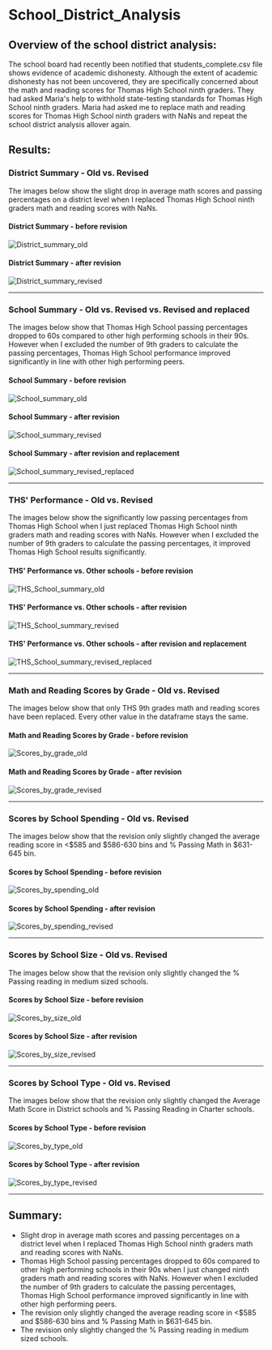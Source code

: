 # School_District_Analysis

## Overview of the school district analysis: 
The school board had recently been notified that students_complete.csv file shows evidence of academic dishonesty. Although the extent of academic dishonesty has not been uncovered, they are specifically concerned about the math and reading scores for Thomas High School ninth graders. They had asked Maria's help to withhold state-testing standards for Thomas High School ninth graders. Maria had asked me to replace math and reading scores for Thomas High School ninth graders with NaNs and repeat the school district analysis allover again.

## Results: 

### District Summary - Old vs. Revised
The images below show the slight drop in average math scores and passing percentages on a district level when I replaced Thomas High School ninth graders math and reading scores with NaNs.

#### District Summary - before revision
![District_summary_old](https://user-images.githubusercontent.com/104685001/171088039-2162be4c-3d01-4868-9c5a-0b50514b0adb.png)


#### District Summary - after revision
![District_summary_revised](https://user-images.githubusercontent.com/104685001/171088057-cab72318-3dc2-49e0-92a0-7566eaf0e558.png)





_________________________________________________

### School Summary - Old vs. Revised vs. Revised and replaced
The images below show that Thomas High School passing percentages dropped to 60s compared to other high performing schools in their 90s. However when I excluded the number of 9th graders to calculate the passing percentages, Thomas High School performance improved significantly in line with other high performing peers.


#### School Summary - before revision
![School_summary_old](https://user-images.githubusercontent.com/104685001/171088077-89af39ae-a608-4758-ba60-2cf272cc2164.png)


#### School Summary - after revision
![School_summary_revised](https://user-images.githubusercontent.com/104685001/171088084-5d30f2ca-4459-43d3-a55e-6a6f48b4270f.png)


#### School Summary - after revision and replacement
![School_summary_revised_replaced](https://user-images.githubusercontent.com/104685001/171088124-9e3d6338-2b3a-4eaf-8686-59981c141fd1.png)





________________________________________________

### THS' Performance - Old vs. Revised
The images below show the significantly low passing percentages from Thomas High School when I just replaced Thomas High School ninth graders math and reading scores with NaNs. However when I excluded the number of 9th graders to calculate the passing percentages, it improved Thomas High School results significantly.

#### THS' Performance vs. Other schools - before revision
![THS_School_summary_old](https://user-images.githubusercontent.com/104685001/171088151-1411197b-0570-4ae2-a375-6cb710cd678b.png)


#### THS' Performance vs. Other schools - after revision
![THS_School_summary_revised](https://user-images.githubusercontent.com/104685001/171088177-7f12d4a9-dcdf-4f18-bec7-2049a14d59c2.png)


#### THS' Performance vs. Other schools - after revision and replacement
![THS_School_summary_revised_replaced](https://user-images.githubusercontent.com/104685001/171090703-113a90b7-e2d9-4bb3-a56e-b974aee79a80.png)


________________________________________________

### Math and Reading Scores by Grade - Old vs. Revised
The images below show that only THS 9th grades math and reading scores have been replaced. Every other value in the dataframe stays the same.

#### Math and Reading Scores by Grade - before revision
![Scores_by_grade_old](https://user-images.githubusercontent.com/104685001/171097649-6c6fe373-9b02-4bb2-9347-ddd44f046641.png)



#### Math and Reading Scores by Grade - after revision
![Scores_by_grade_revised](https://user-images.githubusercontent.com/104685001/171097658-ccd3e3b8-9058-4c94-bdcb-14c5eb0a8c83.png)






________________________________________________

### Scores by School Spending - Old vs. Revised
The images below show that the revision only slightly changed the average reading score in <$585 and $586-630 bins and % Passing Math in $631-645 bin.

#### Scores by School Spending - before revision
![Scores_by_spending_old](https://user-images.githubusercontent.com/104685001/171088283-a6289c14-f0e8-429c-9687-be53dde023c1.png)


#### Scores by School Spending - after revision
![Scores_by_spending_revised](https://user-images.githubusercontent.com/104685001/171098104-d3638a39-09b3-4634-9048-f92abeb99ea4.png)





________________________________________________

### Scores by School Size - Old vs. Revised
The images below show that the revision only slightly changed the % Passing reading in medium sized schools.

#### Scores by School Size - before revision
![Scores_by_size_old](https://user-images.githubusercontent.com/104685001/171088314-f677af6c-4e6e-421b-97ba-ca7fb4c39969.png)


#### Scores by School Size - after revision
![Scores_by_size_revised](https://user-images.githubusercontent.com/104685001/171088321-f7afe7d3-3a0e-4f1b-880b-28eb47fee95a.png)





________________________________________________

### Scores by School Type - Old vs. Revised
The images below show that the revision only slightly changed the Average Math Score in District schools and % Passing Reading in Charter schools.

#### Scores by School Type - before revision
![Scores_by_type_old](https://user-images.githubusercontent.com/104685001/171088368-9b1ee26c-a839-439f-aa1c-31cae1ee3ae2.png)


#### Scores by School Type - after revision
![Scores_by_type_revised](https://user-images.githubusercontent.com/104685001/171088382-0d039379-dac2-4837-b954-8e42d9bf39ef.png)



________________________________________________


## Summary: 
* Slight drop in average math scores and passing percentages on a district level when I replaced Thomas High School ninth graders math and reading scores with NaNs.
* Thomas High School passing percentages dropped to 60s compared to other high performing schools in their 90s when I just changed ninth graders math and reading scores with NaNs. However when I excluded the number of 9th graders to calculate the passing percentages, Thomas High School performance improved significantly in line with other high performing peers.
* The revision only slightly changed the average reading score in <$585 and $586-630 bins and % Passing Math in $631-645 bin.
* The revision only slightly changed the % Passing reading in medium sized schools.
